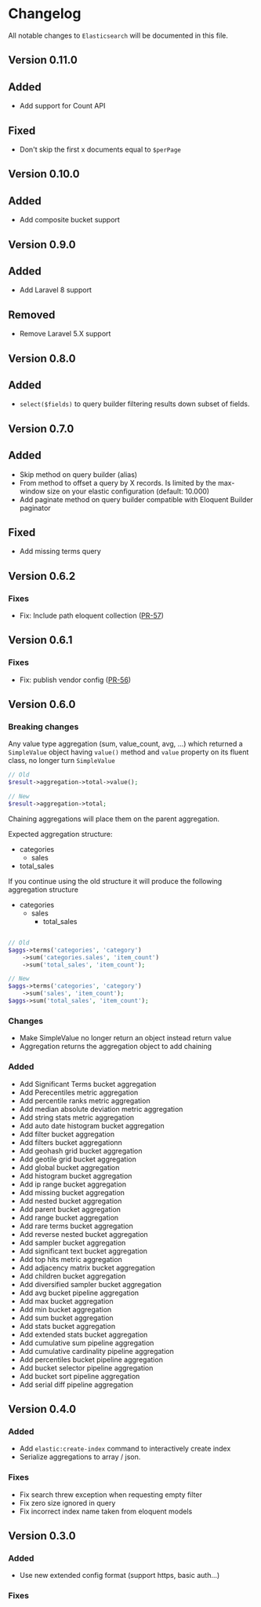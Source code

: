 # Changelog

All notable changes to `Elasticsearch` will be documented in this file.


## Version 0.11.0

## Added

* Add support for Count API

## Fixed

* Don't skip the first x documents equal to `$perPage`


## Version 0.10.0

## Added

* Add composite bucket support


## Version 0.9.0

## Added

* Add Laravel 8 support

## Removed

* Remove Laravel 5.X support

## Version 0.8.0

## Added

* `select($fields)` to query builder filtering results down subset of fields.

## Version 0.7.0

## Added

 * Skip method on query builder (alias)
 * From method to offset a query by X records. Is limited by the max-window size on your elastic configuration (default: 10.000)
 * Add paginate method on query builder compatible with Eloquent Builder paginator

## Fixed
 * Add missing terms query

## Version 0.6.2

### Fixes

* Fix: Include path eloquent collection ([PR-57](https://github.com/AviationCode/elasticsearch/pull/57)) 

## Version 0.6.1

### Fixes

* Fix: publish vendor config ([PR-56](https://github.com/AviationCode/elasticsearch/pull/56)) 


## Version 0.6.0
### Breaking changes

Any value type aggregation (sum, value_count, avg, ...) which returned a `SimpleValue` object having `value()` method
and `value` property on its fluent class, no longer turn `SimpleValue`

```php
// Old 
$result->aggregation->total->value();

// New 
$result->aggregation->total;
``` 

Chaining aggregations will place them on the parent aggregation.

Expected aggregation structure:
 
* categories
    * sales
* total_sales

If you continue using the old structure it will produce the following aggregation structure

* categories
    * sales
        * total_sales

```php

// Old
$aggs->terms('categories', 'category')
    ->sum('categories.sales', 'item_count')
    ->sum('total_sales', 'item_count');

// New
$aggs->terms('categories', 'category')
    ->sum('sales', 'item_count');
$aggs->sum('total_sales', 'item_count');
```




### Changes
* Make SimpleValue no longer return an object instead return value
* Aggregation returns the aggregation object to add chaining

### Added
* Add Significant Terms bucket aggregation
* Add Perecentiles metric aggregation
* Add percentile ranks metric aggregation
* Add median absolute deviation metric aggregation
* Add string stats metric aggregation
* Add auto date histogram bucket aggregation
* Add filter bucket aggregation
* Add filters bucket aggregationn
* Add geohash grid bucket aggregation
* Add geotile grid bucket aggregation
* Add global bucket aggregation
* Add histogram bucket aggregation
* Add ip range bucket aggregation
* Add missing bucket aggregation
* Add nested bucket aggregation
* Add parent bucket aggregation
* Add range bucket aggregation
* Add rare terms bucket aggregation
* Add reverse nested bucket aggregation
* Add sampler bucket aggregation
* Add significant text bucket aggregation
* Add top hits metric aggregation
* Add adjacency matrix bucket aggregation
* Add children bucket aggregation
* Add diversified sampler bucket aggregation
* Add avg bucket pipeline aggregation
* Add max bucket aggregation
* Add min bucket aggregation
* Add sum bucket aggregation
* Add stats bucket aggregation
* Add extended stats bucket aggregation
* Add cumulative sum pipeline aggregation
* Add cumulative cardinality pipeline aggregation
* Add percentiles bucket pipeline aggregation
* Add bucket selector pipeline aggregation
* Add bucket sort pipeline aggregation
* Add serial diff pipeline aggregation

## Version 0.4.0

### Added

* Add `elastic:create-index` command to interactively create index
* Serialize aggregations to array / json. 

### Fixes
* Fix search threw exception when requesting empty filter
* Fix zero size ignored in query
* Fix incorrect index name taken from eloquent models

## Version 0.3.0

### Added
* Use new extended config format (support https, basic auth...)

### Fixes


